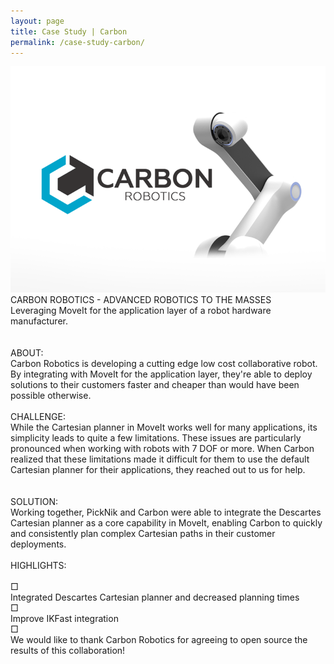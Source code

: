 ```yaml
---
layout: page
title: Case Study | Carbon
permalink: /case-study-carbon/
---
```


<div class="projects">
    <div class="recRow">
        <div class="recColL">
            <div class="recPad">
                <img class="pHolder" src="../assets/images/carbon-cs.png">
                <div class="pTitle">CARBON ROBOTICS -​ ​ADVANCED ROBOTICS TO THE MASSES</div>
                <div class="pText">
                    <div class="ital">Leveraging MoveIt for the application layer of a robot hardware manufacturer.</div>
                    <br><br>
                    <div class="pTitle2">ABOUT:</div> Carbon Robotics is developing a cutting edge low cost collaborative robot. By integrating with MoveIt for the application layer, they're able to deploy solutions to their customers faster and cheaper than would have been possible otherwise.
                    <br><br>
                    <div class="pTitle2">CHALLENGE:</div> While the Cartesian planner in MoveIt works well for many applications, its simplicity leads to quite a few limitations. These issues are particularly pronounced when working with robots with 7 DOF or more. When Carbon realized that these limitations made it difficult for them to use the default Cartesian planner for their applications, they reached out to us for help.<br><br><br>
                    <div class="pTitle2">SOLUTION:</div> Working together, PickNik and Carbon were able to integrate the Descartes Cartesian planner as a core capability in MoveIt, enabling Carbon to quickly and consistently plan complex Cartesian paths in their customer deployments.<br><br>
                    <div class="pTitle2">HIGHLIGHTS:</div><br>
                    <div class="bullet">&#9633;</div> Integrated Descartes Cartesian planner and decreased planning times<br>
                    <div class="bullet">&#9633;</div> Improve IKFast integration<br>
                    <div class="bullet">&#9633;</div> We would like to thank Carbon Robotics for agreeing to open source the results of this collaboration!<br>
                <br><br>
            </div>
        </div>
    </div>
</div>
